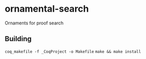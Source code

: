 # ornamental-search
Ornaments for proof search

## Building

`coq_makefile -f _CoqProject -o Makefile`
`make && make install`
